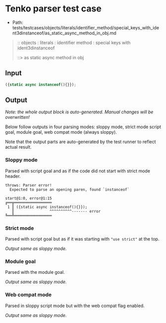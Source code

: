 # Tenko parser test case

- Path: tests/testcases/objects/literals/identifier_method/special_keys_with_ident3dinstanceof/as_static_async_method_in_obj.md

> :: objects : literals : identifier method : special keys with ident3dinstanceof
>
> ::> as static async method in obj

## Input

`````js
({static async instanceof(){}});
`````

## Output

_Note: the whole output block is auto-generated. Manual changes will be overwritten!_

Below follow outputs in four parsing modes: sloppy mode, strict mode script goal, module goal, web compat mode (always sloppy).

Note that the output parts are auto-generated by the test runner to reflect actual result.

### Sloppy mode

Parsed with script goal and as if the code did not start with strict mode header.

`````
throws: Parser error!
  Expected to parse an opening paren, found `instanceof`

start@1:0, error@1:15
╔══╦═════════════════
 1 ║ ({static async instanceof(){}});
   ║                ^^^^^^^^^^------- error
╚══╩═════════════════

`````

### Strict mode

Parsed with script goal but as if it was starting with `"use strict"` at the top.

_Output same as sloppy mode._

### Module goal

Parsed with the module goal.

_Output same as sloppy mode._

### Web compat mode

Parsed in sloppy script mode but with the web compat flag enabled.

_Output same as sloppy mode._
